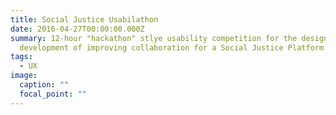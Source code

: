 ```yaml
---
title: Social Justice Usabilathon
date: 2016-04-27T00:00:00.000Z
summary: 12-hour "hackathon" stlye usability competition for the design and
  development of improving collaboration for a Social Justice Platform
tags:
  - UX
image:
  caption: ""
  focal_point: ""
---
```

